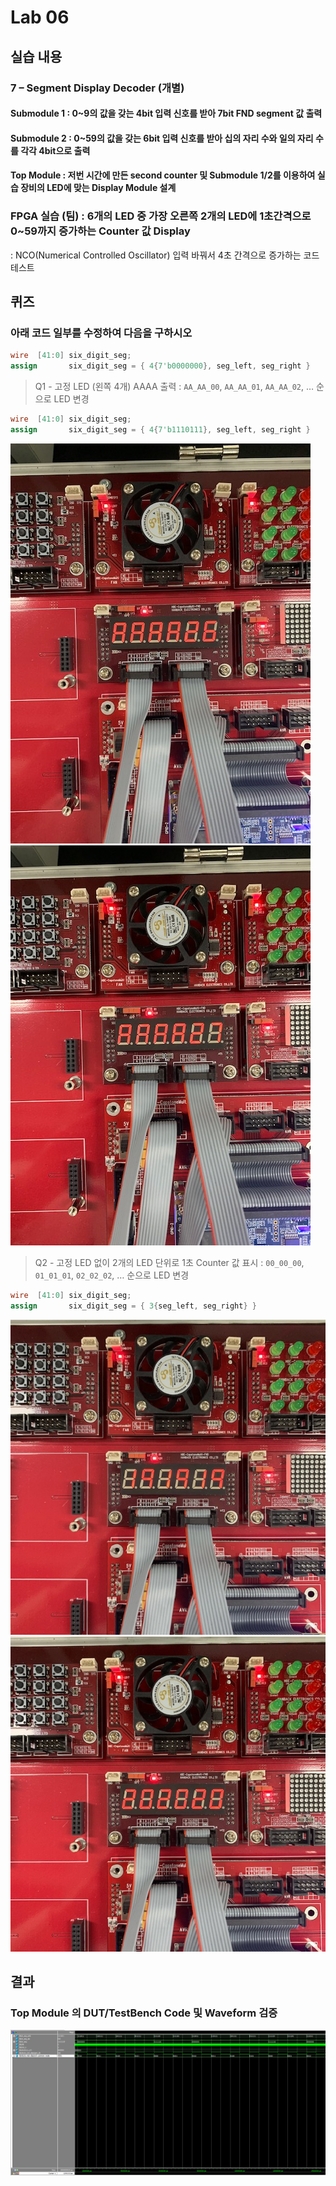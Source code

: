 

# Lab 06
## 실습 내용
### **7 – Segment Display Decoder (개별)**

#### **Submodule 1** : 0~9의 값을 갖는 4bit 입력 신호를 받아 7bit FND  segment  값 출력

#### **Submodule 2** : 0~59의 값을 갖는 6bit 입력 신호를 받아 십의 자리 수와 일의 자리 수를 각각 4bit으로 출력

#### **Top Module** : 저번 시간에 만든 second counter  및 Submodule 1/2를 이용하여 실습 장비의 LED에 맞는 Display Module 설계

### FPGA 실습 (팀) : 6개의 LED 중 가장 오른쪽 2개의 LED에 1초간격으로 0~59까지 증가하는 Counter 값 Display
: NCO(Numerical Controlled Oscillator) 입력 바꿔서 4초 간격으로 증가하는 코드 테스트


## 퀴즈
### 아래 코드 일부를 수정하여 다음을 구하시오
```verilog 
wire  [41:0] six_digit_seg; 
assign       six_digit_seg = { 4{7'b0000000}, seg_left, seg_right }
```


> Q1 - 고정 LED (왼쪽 4개) AAAA 출력 : `AA_AA_00`, `AA_AA_01`, `AA_AA_02`, … 순으로 LED 변경
```verilog 
wire  [41:0] six_digit_seg; 
assign       six_digit_seg = { 4{7'b1110111}, seg_left, seg_right }
```
![](https://github.com/suhaa99/LogicDesign/blob/master/practice%2006/IMG_9085.jpg)
![](https://github.com/suhaa99/LogicDesign/blob/master/practice%2006/IMG_9086.jpg)


> Q2 - 고정 LED 없이 2개의 LED 단위로 1초 Counter 값 표시 : `00_00_00`, `01_01_01`, `02_02_02`, … 순으로 LED 변경
```verilog 
wire  [41:0] six_digit_seg; 
assign       six_digit_seg = { 3{seg_left, seg_right} }
```
![](https://github.com/suhaa99/LogicDesign/blob/master/practice%2006/IMG_9091.jpg)
![](https://github.com/suhaa99/LogicDesign/blob/master/practice%2006/IMG_9092.jpg)

## 결과 
 ### **Top Module 의 DUT/TestBench Code 및 Waveform 검증**
 
![](https://github.com/suhaa99/LogicDesign/blob/master/practice%2006/wave.PNG)
<!--stackedit_data:
eyJoaXN0b3J5IjpbLTEwMDI5ODY0MjMsLTE1NTAwMTMwMiwtMT
Q2MzkwMDE1OF19
-->